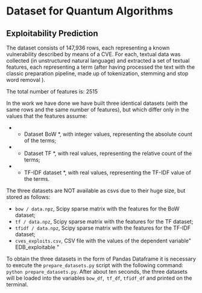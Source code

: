 # Dataset for Quantum Algorithms

## Exploitability Prediction

The dataset consists of 147,936 rows, each representing a known vulnerability described by means of a CVE. For each, textual data was collected (in unstructured natural language) and extracted a set of textual features, each representing a term (after having processed the text with the classic preparation pipeline, made up of tokenization, stemming and stop word removal ).

The total number of features is: 2515

In the work we have done we have built three identical datasets (with the same rows and the same number of features), but which differ only in the values ​​that the features assume:
- * Dataset BoW *, with integer values, representing the absolute count of the terms;
- * Dataset TF *, with real values, representing the relative count of the terms;
- * TF-IDF dataset *, with real values, representing the TF-IDF value of the terms.

The three datasets are NOT available as csvs due to their huge size, but stored as follows:
- `bow / data.npz`, Scipy sparse matrix with the features for the BoW dataset;
- `tf / data.npz`, Scipy sparse matrix with the features for the TF dataset;
- `tfidf / data.npz`, Scipy sparse matrix with the features for the TF-IDF dataset;
- `cves_exploits.csv`, CSV file with the values ​​of the dependent variable" EDB_exploitable "

To obtain the three datasets in the form of Pandas Dataframe it is necessary to execute the `prepare_datasets.py` script with the following command:` python prepare_datasets.py`.
After about ten seconds, the three datasets will be loaded into the variables `bow_df`,` tf_df`, `tfidf_df` and printed on the terminal.